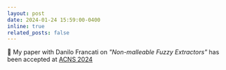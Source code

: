 ```yaml
---
layout: post
date: 2024-01-24 15:59:00-0400
inline: true
related_posts: false
---
```


:clap: My paper with Danilo Francati on *"Non-malleable Fuzzy Extractors"* has been accepted at [ACNS 2024](https://wp.nyu.edu/acns2024/) 
